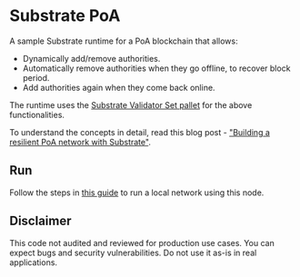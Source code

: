 # Substrate PoA

A sample Substrate runtime for a PoA blockchain that allows:

* Dynamically add/remove authorities.
* Automatically remove authorities when they go offline, to recover block period.
* Add authorities again when they come back online.

The runtime uses the [Substrate Validator Set pallet](https://github.com/gautamdhameja/substrate-validator-set) for the above functionalities.

To understand the concepts in detail, read this blog post - ["Building a resilient PoA network with Substrate"](https://www.gautamdhameja.com/resilient-poa-network-substrate/).

## Run

Follow the steps in [this guide](https://github.com/gautamdhameja/substrate-validator-set/blob/master/docs/local-network-setup.md) to run a local network using this node.

## Disclaimer

This code not audited and reviewed for production use cases. You can expect bugs and security vulnerabilities. Do not use it as-is in real applications.
